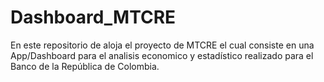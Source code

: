 # Dashboard_MTCRE
En este repositorio de aloja el proyecto de MTCRE el cual consiste en una App/Dashboard para el analisis economico y estadístico realizado para el Banco de la República de Colombia.
